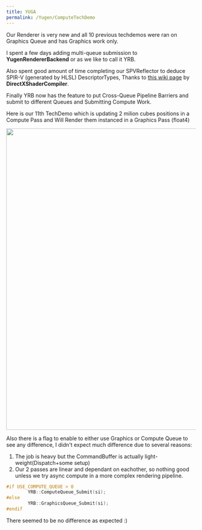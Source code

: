 ```yaml
---
title: YUGA
permalink: /Yugen/ComputeTechDemo
---
```


Our Renderer is very new and all 10 previous techdemos were ran on Graphics Queue and has Graphics work only.

I spent a few days adding multi-queue submission to **YugenRendererBackend** or as we like to call it YRB.

Also spent good amount of time completing our SPVReflector to deduce SPIR-V (generated by HLSL) DescriptorTypes, Thanks to [this wiki page](https://github.com/Microsoft/DirectXShaderCompiler/blob/master/docs/SPIR-V.rst#introduction) by **DirectXShaderCompiler**.

Finally YRB now has the feature to put Cross-Queue Pipeline Barriers and submit to different Queues and Submitting Compute Work.

Here is our 11th TechDemo which is updating 2 milion cubes positions in a Compute Pass and Will Render them instanced in a Graphics Pass (float4) 

<p align="center">
  <img src="https://raw.githubusercontent.com/Erfan-Ahmadi/erfan-ahmadi.github.io/master/images/Yugen/ComputeDemo.gif" alt="" width="800"/>
</p>

Also there is a flag to enable to either use Graphics or Compute Queue to see any difference, I didn't expect much difference due to several reasons:
1. The job is heavy but the CommandBuffer is actually light-weight(Dispatch+some setup) 
2. Our 2 passes are linear and dependant on eachother, so nothing good unless we try async compute in a more complex rendering pipeline.

```c++
#if USE_COMPUTE_QUEUE > 0
        YRB::ComputeQueue_Submit(si);
#else 
        YRB::GraphicsQueue_Submit(si);
#endif 
```

There seemed to be no difference as expected :)